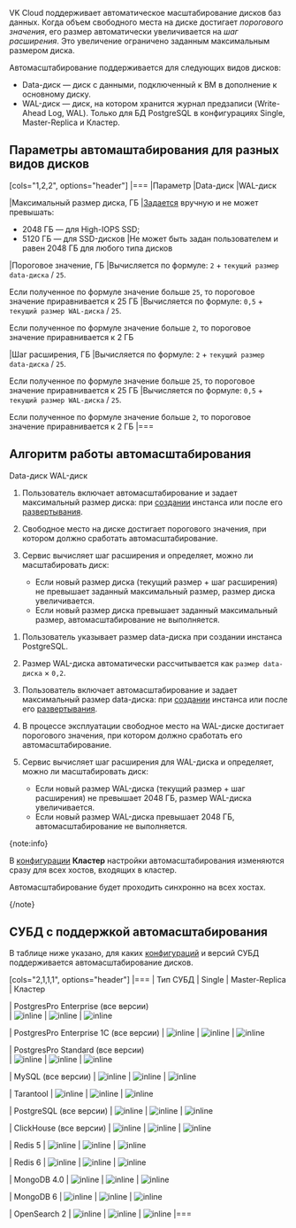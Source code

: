 VK Cloud поддерживает автоматическое масштабирование дисков баз данных. Когда объем свободного места на диске достигает *порогового значения*, его размер автоматически увеличивается на *шаг расширения*. Это увеличение ограничено заданным максимальным размером диска.

Автомасштабирование поддерживается для следующих видов дисков:

- Data-диск — диск с данными, подключенный к ВМ в дополнение к основному диску.
- WAL-диск — диск, на котором хранится журнал предзаписи (Write-Ahead Log, WAL). Только для БД PostgreSQL в конфигурациях Single, Master-Replica и Кластер.

## Параметры автомаштабирования для разных видов дисков

[cols="1,2,2", options="header"]
|===
|Параметр
|Data-диск
|WAL-диск

|Максимальный размер диска, ГБ
|[Задается](../../instructions/manage-instance/postgresql#nastroyka_avtomasshtabirovaniya_razmera_diska_s_dannymi) вручную и не может превышать:

- 2048 ГБ — для High-IOPS SSD;
- 5120 ГБ — для SSD-дисков
|Не может быть задан пользователем и равен 2048 ГБ для любого типа дисков

|Пороговое значение, ГБ
|Вычисляется по формуле: `2` + `текущий размер data-диска` / `25`.

Если полученное по формуле значение больше `25`, то пороговое значение приравнивается к 25 ГБ
|Вычисляется по формуле: `0,5` + `текущий размер WAL-диска` / `25`.

Если полученное по формуле значение больше `2`, то пороговое значение приравнивается к 2 ГБ

|Шаг расширения, ГБ
|Вычисляется по формуле: `2` + `текущий размер data-диска` / `25`.

Если полученное по формуле значение больше `25`, то пороговое значение приравнивается к 25 ГБ
|Вычисляется по формуле: `0,5` + `текущий размер WAL-диска` / `25`.

Если полученное по формуле значение больше `2`, то пороговое значение приравнивается к 2 ГБ
|===

## Алгоритм работы автомасштабирования

<tabs>
<tablist>
<tab>Data-диск</tab>
<tab>WAL-диск</tab>
</tablist>
<tabpanel>

1. Пользователь включает автомасштабирование и задает максимальный размер диска: при [создании](../../instructions/create) инстанса или после его [развертывания](../../instructions/manage-instance/postgresql#nastroyka_avtomasshtabirovaniya_razmera_diska_s_dannymi).
1. Свободное место на диске достигает порогового значения, при котором должно сработать автомасштабирование.
1. Сервис вычисляет шаг расширения и определяет, можно ли масштабировать диск:

   - Если новый размер диска (текущий размер + шаг расширения) не превышает заданный максимальный размер, размер диска увеличивается.
   - Если новый размер диска превышает заданный максимальный размер, автомасштабирование не выполняется.

</tabpanel>
<tabpanel>

1. Пользователь указывает размер data-диска при создании инстанса PostgreSQL.
1. Размер WAL-диска автоматически рассчитывается как `размер data-диска` × `0,2`.
1. Пользователь включает автомасштабирование и задает максимальный размер data-диска: при [создании](../../instructions/create) инстанса или после его [развертывания](../../instructions/manage-instance/postgresql#nastroyka_avtomasshtabirovaniya_razmera_diska_s_dannymi).
1. В процессе эксплуатации свободное место на WAL-диске достигает порогового значения, при котором должно сработать его автомасштабирование.
1. Сервис вычисляет шаг расширения для WAL-диска и определяет, можно ли масштабировать диск:

   - Если новый размер WAL-диска (текущий размер + шаг расширения) не превышает 2048 ГБ, размер WAL-диска увеличивается.
   - Если новый размер WAL-диска превышает 2048 ГБ, автомасштабирование не выполняется.

</tabpanel>
</tabs>

{note:info}

В [конфигурации](../work-configs) **Кластер** настройки автомасштабирования изменяются сразу для всех хостов, входящих в кластер.

Автомасштабирование будет проходить синхронно на всех хостах.

{/note}

## СУБД с поддержкой автомасштабирования

В таблице ниже указано, для каких [конфигураций](../work-configs) и версий СУБД поддерживается автомасштабирование дисков.

[cols="2,1,1,1", options="header"]
|===
| Тип СУБД 
| Single 
| Master-Replica 
| Кластер

| PostgresPro Enterprise (все версии)    
| ![](/ru/assets/check.svg "inline") 
| ![](/ru/assets/check.svg "inline") 
| ![](/ru/assets/check.svg "inline")

| PostgresPro Enterprise 1C (все версии) 
| ![](/ru/assets/check.svg "inline") 
| ![](/ru/assets/check.svg "inline") 
| ![](/ru/assets/check.svg "inline") 

| PostgresPro Standard (все версии)      
| ![](/ru/assets/check.svg "inline") 
| ![](/ru/assets/no.svg "inline") 
| ![](/ru/assets/no.svg "inline") 

| MySQL (все версии)
| ![](/ru/assets/check.svg "inline") 
| ![](/ru/assets/check.svg "inline") 
| ![](/ru/assets/check.svg "inline") 

| Tarantool
| ![](/ru/assets/check.svg "inline") 
| ![](/ru/assets/no.svg "inline") 
| ![](/ru/assets/no.svg "inline") 

| PostgreSQL (все версии)
| ![](/ru/assets/check.svg "inline") 
| ![](/ru/assets/check.svg "inline") 
| ![](/ru/assets/check.svg "inline") 

| ClickHouse (все версии)
| ![](/ru/assets/check.svg "inline") 
| ![](/ru/assets/check.svg "inline") 
| ![](/ru/assets/check.svg "inline") 

| Redis 5
| ![](/ru/assets/check.svg "inline") 
| ![](/ru/assets/no.svg "inline") 
| ![](/ru/assets/no.svg "inline") 

| Redis 6
| ![](/ru/assets/no.svg "inline") 
| ![](/ru/assets/no.svg "inline") 
| ![](/ru/assets/no.svg "inline") 

| MongoDB 4.0
| ![](/ru/assets/check.svg "inline") 
| ![](/ru/assets/no.svg "inline") 
| ![](/ru/assets/no.svg "inline") 

| MongoDB 6
| ![](/ru/assets/no.svg "inline") 
| ![](/ru/assets/no.svg "inline") 
| ![](/ru/assets/no.svg "inline") 

| OpenSearch 2
| ![](/ru/assets/no.svg "inline") 
| ![](/ru/assets/no.svg "inline") 
| ![](/ru/assets/no.svg "inline")
|===
